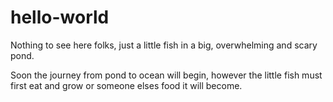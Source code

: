 # hello-world
Nothing to see here folks, just a little fish in a big, overwhelming and scary pond.

Soon the journey from pond to ocean will begin, however the little fish must first eat and grow or someone elses food it will become.
